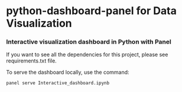 # python-dashboard-panel for Data Visualization 
### Interactive visualization dashboard in Python with Panel


If you want to see all the dependencies for this project, please see requirements.txt file.

To serve the dashboard locally, use the command:
```
panel serve Interactive_dashboard.ipynb
```


